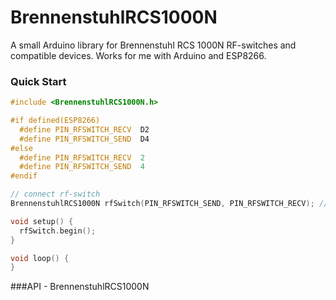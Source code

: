 # BrennenstuhlRCS1000N
A small Arduino library for Brennenstuhl RCS 1000N RF-switches and compatible devices.
Works for me with Arduino and ESP8266.


### Quick Start

```cpp
#include <BrennenstuhlRCS1000N.h>

#if defined(ESP8266)
  #define PIN_RFSWITCH_RECV  D2
  #define PIN_RFSWITCH_SEND  D4
#else
  #define PIN_RFSWITCH_RECV  2
  #define PIN_RFSWITCH_SEND  4
#endif

// connect rf-switch
BrennenstuhlRCS1000N rfSwitch(PIN_RFSWITCH_SEND, PIN_RFSWITCH_RECV); // or use BrennenstuhlRCS1000N::NO_PIN 

void setup() {
  rfSwitch.begin();
}

void loop() {
}
```

###API - BrennenstuhlRCS1000N

